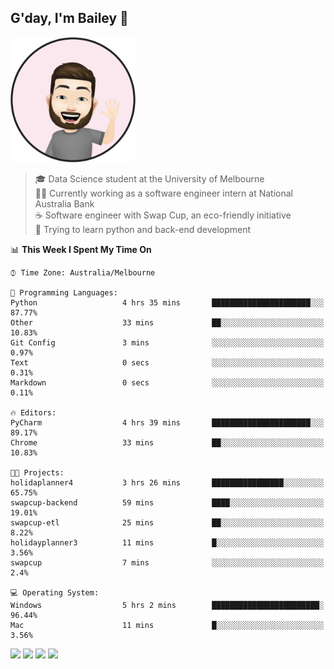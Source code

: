 ## G'day, I'm Bailey 👋

<img src="https://raw.githubusercontent.com/baely/baely/master/image.png" width="200px">

> 🎓 Data Science student at the University of Melbourne <br>
> 👨‍💻 Currently working as a software engineer intern  at National Australia Bank <br>
> ☕️ Software engineer with Swap Cup, an eco-friendly initiative <br>
> 🌱 Trying to learn python and back-end development

<!--START_SECTION:waka-->
📊 **This Week I Spent My Time On** 

```text
⌚︎ Time Zone: Australia/Melbourne

💬 Programming Languages: 
Python                   4 hrs 35 mins       ██████████████████████░░░   87.77% 
Other                    33 mins             ██░░░░░░░░░░░░░░░░░░░░░░░   10.83% 
Git Config               3 mins              ░░░░░░░░░░░░░░░░░░░░░░░░░   0.97% 
Text                     0 secs              ░░░░░░░░░░░░░░░░░░░░░░░░░   0.31% 
Markdown                 0 secs              ░░░░░░░░░░░░░░░░░░░░░░░░░   0.11%

🔥 Editors: 
PyCharm                  4 hrs 39 mins       ██████████████████████░░░   89.17% 
Chrome                   33 mins             ██░░░░░░░░░░░░░░░░░░░░░░░   10.83%

🐱‍💻 Projects: 
holidaplanner4           3 hrs 26 mins       ████████████████░░░░░░░░░   65.75% 
swapcup-backend          59 mins             ████░░░░░░░░░░░░░░░░░░░░░   19.01% 
swapcup-etl              25 mins             ██░░░░░░░░░░░░░░░░░░░░░░░   8.22% 
holidayplanner3          11 mins             █░░░░░░░░░░░░░░░░░░░░░░░░   3.56% 
swapcup                  7 mins              ░░░░░░░░░░░░░░░░░░░░░░░░░   2.4%

💻 Operating System: 
Windows                  5 hrs 2 mins        ████████████████████████░   96.44% 
Mac                      11 mins             █░░░░░░░░░░░░░░░░░░░░░░░░   3.56%

```


<!--END_SECTION:waka-->

[<img height="40px" src="https://img.icons8.com/ios-filled/2x/linkedin.png">](https://linkedin.com/in/baileybutler1)
[<img height="40px" src="https://img.icons8.com/ios-filled/2x/github.png">](https://github.com/baely)
[<img height="40px" src="https://img.icons8.com/ios-filled/2x/salesforce.png">](https://trailblazer.me/id/baileybutler)
[<img height="40px" src="https://img.icons8.com/ios-filled/2x/instagram.png">](https://instagram.com/bae1y)
